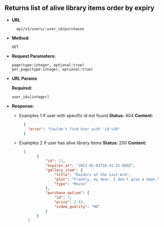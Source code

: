 **Returns list of alive library items order by expiry**
----

* **URL**
  ```
    api/v1/users/:user_id/purchases
  ```

* **Method:**

  ```
  GET
  ```
* **Request Parameters:**
  ```
  page(type:integer, optional:true)
  per_page(type:integer, optional:true)
  ```


*  **URL Params**

   **Required:**
 
   `user_id=[integer]`

* **Response:**
  - Examples 1 If user with specific id not found
    **Status:**
     404 
    **Content:** 
    ``` json
      {
        "error": "Couldn't find User with 'id'=50"
      }
    ```
    
  - Examples 2 If user has alive library items
    **Status:**
     200
    **Content:** 
    ``` json
      [
            {
                "id": 11,
                "expires_at": "2021-02-02T16:41:32.000Z",
                "gallery_item": {
                    "title": "Raiders of the Lost Ark",
                    "plot": "Frankly, my dear, I don’t give a damn.",
                    "type": "Movie"
                },
                "purchase_option": {
                    "id": 7,
                    "price": 2.43,
                    "video_quality": "HD"
                }
            }
        ]
    ```

